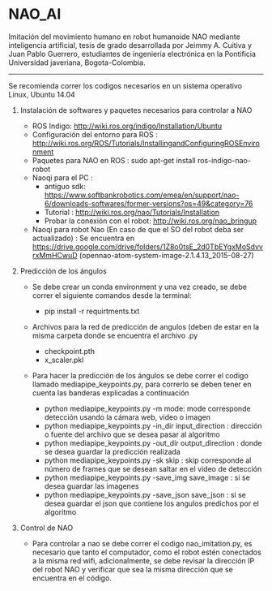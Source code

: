 # NAO_AI

Imitación del movimiento humano en robot humanoide NAO mediante inteligencia artificial, tesis de grado desarrollada por Jeimmy A. Cuitiva y Juan Pablo Guerrero, estudiantes de ingenieria electrónica en la Pontificia Universidad javeriana, Bogota-Colombia.

------------------------------
 
Se recomienda correr los codigos necesarios en un sistema operativo Linux, Ubuntu 14.04

1. Instalación de softwares y paquetes necesarios para controlar a NAO
    * ROS Indigo: http://wiki.ros.org/indigo/Installation/Ubuntu  
    * Configuración del entorno para ROS :  http://wiki.ros.org/ROS/Tutorials/InstallingandConfiguringROSEnvironment
    * Paquetes para NAO en ROS : sudo apt-get install ros-indigo-nao-robot
    * Naoqi para el PC : 
       * antiguo sdk: https://www.softbankrobotics.com/emea/en/support/nao-6/downloads-softwares/former-versions?os=49&category=76
       * Tutorial : http://wiki.ros.org/nao/Tutorials/Installation
       * Probar la conexión con el robot: http://wiki.ros.org/nao_bringup
    * Naoqi para robot Nao (En caso de que el SO del robot deba ser actualizado) : Se encuentra en https://drive.google.com/drive/folders/1Z8o0tsE_2d0TbEYgxMoSdvvrxMmHCwuD (opennao-atom-system-image-2.1.4.13_2015-08-27)
    
    
2. Predicción de los ángulos 
    * Se debe crear un conda environment y una vez creado, se debe correr el siguiente comandos desde la terminal: 
        * pip install -r requirtments.txt 
    
    * Archivos para la red de predicción de angulos (deben de estar en la misma carpeta donde se encuentra el archivo .py
        * checkpoint.pth
        * x_scaler.pkl
   
    * Para hacer la predicción de los ángulos se debe correr el codigo llamado mediapipe_keypoints.py, para correrlo se deben tener en cuenta las banderas explicadas a continuación
        *  python mediapipe_keypoints.py -m mode: mode corresponde detección usando la cámara web, video o imagen 
        *  python mediapipe_keypoints.py -in_dir input_direction : dirección o fuente del archivo que se desea pasar al algoritmo  
        *  python mediapipe_keypoints.py -out_dir output_direction : donde se desea guardar la predicción realizada
        *  python mediapipe_keypoints.py -sk skip : skip corresponde al número de frames que se desean saltar en el video de detección
        *  python mediapipe_keypoints.py -save_img save_image : si se desea guardar las imagenes 
        *  python mediapipe_keypoints.py -save_json save_json : si se desea guardar el json que contiene los angulos predichos por el algoritmo
  
3. Control de NAO 
     * Para controlar a nao se debe correr el codigo nao_imitation.py, es necesario que tanto el computador, como el robot estén conectados a la misma red wifi, adicionalmente, se debe revisar la dirección IP del robot NAO y verificar que sea la misma dirección que se encuentra en el código. 
